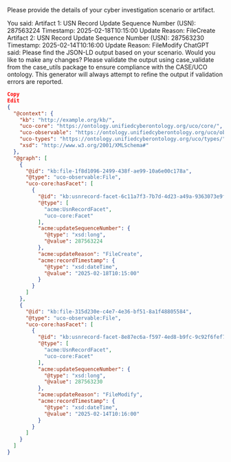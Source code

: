 Please provide the details of your cyber investigation scenario or artifact.

You said:
Artifact 1: USN Record 
Update Sequence Number (USN): 287563224
Timestamp: 2025-02-18T10:15:00
Update Reason: FileCreate
Artifact 2: USN Record
Update Sequence Number (USN): 287563230 
Timestamp: 2025-02-14T10:16:00
Update Reason: FileModify
ChatGPT said:
Please find the JSON-LD output based on your scenario.
Would you like to make any changes?
Please validate the output using case_validate from the case_utils package to ensure compliance with the CASE/UCO ontology. This generator will always attempt to refine the output if validation errors are reported.
```json
Copy
Edit
{
  "@context": {
    "kb": "http://example.org/kb/",
    "uco-core": "https://ontology.unifiedcyberontology.org/uco/core/",
    "uco-observable": "https://ontology.unifiedcyberontology.org/uco/observable/",
    "uco-types": "https://ontology.unifiedcyberontology.org/uco/types/",
    "xsd": "http://www.w3.org/2001/XMLSchema#"
  },
  "@graph": [
    {
      "@id": "kb:file-1f8d1096-2499-438f-ae99-10a6e00c178a",
      "@type": "uco-observable:File",
      "uco-core:hasFacet": [
        {
          "@id": "kb:usnrecord-facet-6c11a7f3-7b7d-4d23-a49a-9363073e9f8e",
          "@type": [
            "acme:UsnRecordFacet",
            "uco-core:Facet"
          ],
          "acme:updateSequenceNumber": {
            "@type": "xsd:long",
            "@value": 287563224
          },
          "acme:updateReason": "FileCreate",
          "acme:recordTimestamp": {
            "@type": "xsd:dateTime",
            "@value": "2025-02-18T10:15:00"
          }
        }
      ]
    },
    {
      "@id": "kb:file-315d230e-c4e7-4e36-bf51-8a1f48805584",
      "@type": "uco-observable:File",
      "uco-core:hasFacet": [
        {
          "@id": "kb:usnrecord-facet-8e87ec6a-f597-4ed8-b9fc-9c92f6fef7d4",
          "@type": [
            "acme:UsnRecordFacet",
            "uco-core:Facet"
          ],
          "acme:updateSequenceNumber": {
            "@type": "xsd:long",
            "@value": 287563230
          },
          "acme:updateReason": "FileModify",
          "acme:recordTimestamp": {
            "@type": "xsd:dateTime",
            "@value": "2025-02-14T10:16:00"
          }
        }
      ]
    }
  ]
}









